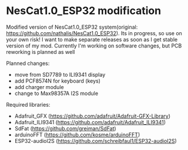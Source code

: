 # NesCat1.0_ESP32 modification
Modified version of NesCat1.0_ESP32 system(original: https://github.com/nathalis/NesCat1.0_ESP32). Its in progress, so use on your own risk! I want to make separate releases as soon as I get stable version of my mod.
Currently I'm working on software changes, but PCB reworking is planned as well

Planned changes:
 - move from SD7789 to ILI9341 display
 - add PCF8574N for keyboard (keys)
 - add charger module
 - change to Max98357A I2S module
 
Required libraries:
 - Adafruit_GFX (https://github.com/adafruit/Adafruit-GFX-Library)
 - Adafruit_ILI9341 (https://github.com/adafruit/Adafruit_ILI9341)
 - SdFat (https://github.com/greiman/SdFat)
 - arduinoFFT (https://github.com/kosme/arduinoFFT)
 - ESP32-audioI2S (https://github.com/schreibfaul1/ESP32-audioI2S)

